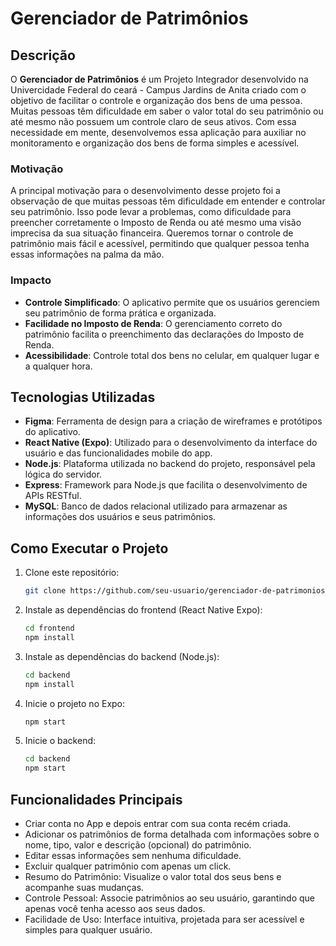 # Gerenciador de Patrimônios

## Descrição

O **Gerenciador de Patrimônios** é um Projeto Integrador desenvolvido na Univercidade Federal do ceará - Campus Jardins de Anita criado com o objetivo de facilitar o controle e organização dos bens de uma pessoa. Muitas pessoas têm dificuldade em saber o valor total do seu patrimônio ou até mesmo não possuem um controle claro de seus ativos. Com essa necessidade em mente, desenvolvemos essa aplicação para auxiliar no monitoramento e organização dos bens de forma simples e acessível.

### Motivação

A principal motivação para o desenvolvimento desse projeto foi a observação de que muitas pessoas têm dificuldade em entender e controlar seu patrimônio. Isso pode levar a problemas, como dificuldade para preencher corretamente o Imposto de Renda ou até mesmo uma visão imprecisa da sua situação financeira. Queremos tornar o controle de patrimônio mais fácil e acessível, permitindo que qualquer pessoa tenha essas informações na palma da mão.

### Impacto

- **Controle Simplificado**: O aplicativo permite que os usuários gerenciem seu patrimônio de forma prática e organizada.
- **Facilidade no Imposto de Renda**: O gerenciamento correto do patrimônio facilita o preenchimento das declarações do Imposto de Renda.
- **Acessibilidade**: Controle total dos bens no celular, em qualquer lugar e a qualquer hora.

## Tecnologias Utilizadas

- **Figma**: Ferramenta de design para a criação de wireframes e protótipos do aplicativo.
- **React Native (Expo)**: Utilizado para o desenvolvimento da interface do usuário e das funcionalidades mobile do app.
- **Node.js**: Plataforma utilizada no backend do projeto, responsável pela lógica do servidor.
- **Express**: Framework para Node.js que facilita o desenvolvimento de APIs RESTful.
- **MySQL**: Banco de dados relacional utilizado para armazenar as informações dos usuários e seus patrimônios.

## Como Executar o Projeto

1. Clone este repositório:
   ```bash
   git clone https://github.com/seu-usuario/gerenciador-de-patrimonios.git

2. Instale as dependências do frontend (React Native Expo):
   ```bash
   cd frontend
   npm install

3. Instale as dependências do backend (Node.js):
   ```bash
   cd backend
   npm install

4. Inicie o projeto no Expo:
    ```bash
    npm start

5. Inicie o backend:
    ```bash
    cd backend
    npm start

## Funcionalidades Principais

- Criar conta no App e depois entrar com sua conta recém criada. ​
- Adicionar os patrimônios de forma detalhada com informações sobre o nome, tipo, valor e descrição (opcional) do patrimônio.​
- Editar essas informações sem nenhuma dificuldade.​
- Excluir qualquer patrimônio com apenas um click.
- Resumo do Patrimônio: Visualize o valor total dos seus bens e acompanhe suas mudanças.
- Controle Pessoal: Associe patrimônios ao seu usuário, garantindo que apenas você tenha acesso aos seus dados.
- Facilidade de Uso: Interface intuitiva, projetada para ser acessível e simples para qualquer usuário.
